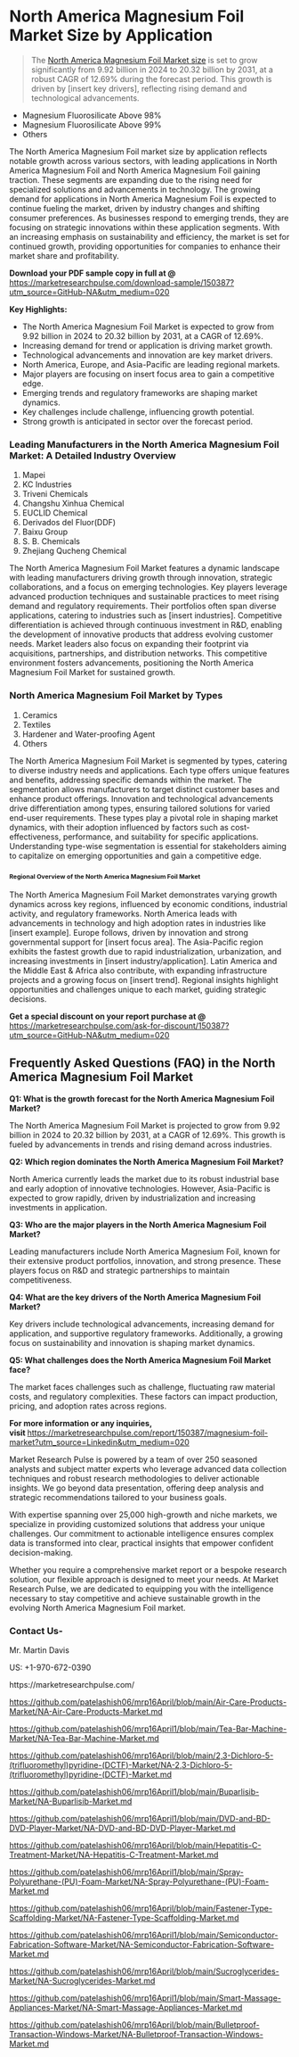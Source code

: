 <h1>North America Magnesium Foil Market&nbsp;Size by Application</h1><blockquote><p>The <a href="https://marketresearchpulse.com/download-sample/150387?utm_source=GitHub-NA&amp;utm_medium=020">North America Magnesium Foil Market size</a> is set to grow significantly from 9.92 billion in 2024 to 20.32 billion by 2031, at a robust CAGR of 12.69% during the forecast period. This growth is driven by [insert key drivers], reflecting rising demand and technological advancements.</p></blockquote><ul><li>Magnesium Fluorosilicate Above 98%<li> Magnesium Fluorosilicate Above 99%<li> Others</li></ul><p>The North America Magnesium Foil market size by application reflects notable growth across various sectors, with leading applications in North America Magnesium Foil and North America Magnesium Foil gaining traction. These segments are expanding due to the rising need for specialized solutions and advancements in technology. The growing demand for applications in North America Magnesium Foil is expected to continue fueling the market, driven by industry changes and shifting consumer preferences. As businesses respond to emerging trends, they are focusing on strategic innovations within these application segments. With an increasing emphasis on sustainability and efficiency, the market is set for continued growth, providing opportunities for companies to enhance their market share and profitability.</p><p><strong>Download your PDF sample copy in full at @ </strong><a href="https://marketresearchpulse.com/download-sample/150387?utm_source=GitHub-NA&amp;utm_medium=020">https://marketresearchpulse.com/download-sample/150387?utm_source=GitHub-NA&amp;utm_medium=020</a></p><p><strong>Key Highlights: </strong></p><ul><li>The North America Magnesium Foil Market is expected to grow from 9.92 billion in 2024 to 20.32 billion by 2031, at a CAGR of 12.69%.</li><li>Increasing demand for trend or application is driving market growth.</li><li>Technological advancements and innovation are key market drivers.</li><li>North America, Europe, and Asia-Pacific are leading regional markets.</li><li>Major players are focusing on insert focus area to gain a competitive edge.</li><li>Emerging trends and regulatory frameworks are shaping market dynamics.</li><li>Key challenges include challenge, influencing growth potential.</li><li>Strong growth is anticipated in sector over the forecast period.</li></ul><h3>Leading Manufacturers in the North America Magnesium Foil Market: A Detailed Industry Overview</h3><ol><li>Mapei</li><li>KC Industries</li><li>Triveni Chemicals</li><li>Changshu Xinhua Chemical</li><li>EUCLID Chemical</li><li>Derivados del Fluor(DDF)</li><li>Baixu Group</li><li>S. B. Chemicals</li><li>Zhejiang Qucheng Chemical</li></ol><div class="flex max-w-full flex-col flex-grow"><div class="min-h-8 text-message flex w-full flex-col items-end gap-2 whitespace-normal break-words [.text-message+&amp;]:mt-5" dir="auto" data-message-author-role="assistant" data-message-id="fd8432e4-4910-450d-b182-61b7bfb0a01f" data-message-model-slug="gpt-4o"><div class="flex w-full flex-col gap-1 empty:hidden first:pt-[3px]"><div class="markdown prose w-full break-words dark:prose-invert light"><p>The North America Magnesium Foil Market features a dynamic landscape with leading manufacturers driving growth through innovation, strategic collaborations, and a focus on emerging technologies. Key players leverage advanced production techniques and sustainable practices to meet rising demand and regulatory requirements. Their portfolios often span diverse applications, catering to industries such as [insert industries]. Competitive differentiation is achieved through continuous investment in R&amp;D, enabling the development of innovative products that address evolving customer needs. Market leaders also focus on expanding their footprint via acquisitions, partnerships, and distribution networks. This competitive environment fosters advancements, positioning the North America Magnesium Foil Market for sustained growth.</p></div></div></div></div><h3>North America Magnesium Foil Market by Types</h3><ol><li>Ceramics<li> Textiles<li> Hardener and Water-proofing Agent<li> Others</li></ol><div class="flex max-w-full flex-col flex-grow"><div class="min-h-8 text-message flex w-full flex-col items-end gap-2 whitespace-normal break-words [.text-message+&amp;]:mt-5" dir="auto" data-message-author-role="assistant" data-message-id="084470be-0bb7-4664-bddf-5156b4f41249" data-message-model-slug="gpt-4o-mini"><div class="flex w-full flex-col gap-1 empty:hidden first:pt-[3px]"><div class="markdown prose w-full break-words dark:prose-invert light"><p>The North America Magnesium Foil Market is segmented by types, catering to diverse industry needs and applications. Each type offers unique features and benefits, addressing specific demands within the market. The segmentation allows manufacturers to target distinct customer bases and enhance product offerings. Innovation and technological advancements drive differentiation among types, ensuring tailored solutions for varied end-user requirements. These types play a pivotal role in shaping market dynamics, with their adoption influenced by factors such as cost-effectiveness, performance, and suitability for specific applications. Understanding type-wise segmentation is essential for stakeholders aiming to capitalize on emerging opportunities and gain a competitive edge.</p></div></div></div></div><h3><span style="font-size: 11px;">Regional Overview of the North America Magnesium Foil Market</span></h3><div class="flex max-w-full flex-col flex-grow"><div class="min-h-8 text-message flex w-full flex-col items-end gap-2 whitespace-normal break-words [.text-message+&amp;]:mt-5" dir="auto" data-message-author-role="assistant" data-message-id="e9038762-ce64-4e30-91c9-9bd413514231" data-message-model-slug="gpt-4o-mini"><div class="flex w-full flex-col gap-1 empty:hidden first:pt-[3px]"><div class="markdown prose w-full break-words dark:prose-invert light"><p>The North America Magnesium Foil Market demonstrates varying growth dynamics across key regions, influenced by economic conditions, industrial activity, and regulatory frameworks. North America leads with advancements in technology and high adoption rates in industries like [insert example]. Europe follows, driven by innovation and strong governmental support for [insert focus area]. The Asia-Pacific region exhibits the fastest growth due to rapid industrialization, urbanization, and increasing investments in [insert industry/application]. Latin America and the Middle East &amp; Africa also contribute, with expanding infrastructure projects and a growing focus on [insert trend]. Regional insights highlight opportunities and challenges unique to each market, guiding strategic decisions.</p></div></div></div></div><p><strong>Get a special discount on your report purchase at @ </strong><a href="https://marketresearchpulse.com/ask-for-discount/150387?utm_source=GitHub-NA&amp;utm_medium=020">https://marketresearchpulse.com/ask-for-discount/150387?utm_source=GitHub-NA&amp;utm_medium=020</a></p><h2>Frequently Asked Questions (FAQ) in the North America Magnesium Foil Market</h2><p><strong>Q1: What is the growth forecast for the North America Magnesium Foil Market?</strong></p><p>The North America Magnesium Foil Market is projected to grow from 9.92 billion in 2024 to 20.32 billion by 2031, at a CAGR of 12.69%. This growth is fueled by advancements in trends and rising demand across industries.</p><p><strong>Q2: Which region dominates the North America Magnesium Foil Market?</strong></p><p>North America currently leads the market due to its robust industrial base and early adoption of innovative technologies. However, Asia-Pacific is expected to grow rapidly, driven by industrialization and increasing investments in application.</p><p><strong>Q3: Who are the major players in the North America Magnesium Foil Market?</strong></p><p>Leading manufacturers include North America Magnesium Foil, known for their extensive product portfolios, innovation, and strong presence. These players focus on R&amp;D and strategic partnerships to maintain competitiveness.</p><p><strong>Q4: What are the key drivers of the North America Magnesium Foil Market?</strong></p><p>Key drivers include technological advancements, increasing demand for application, and supportive regulatory frameworks. Additionally, a growing focus on sustainability and innovation is shaping market dynamics.</p><p><strong>Q5: What challenges does the North America Magnesium Foil Market face?</strong></p><p>The market faces challenges such as challenge, fluctuating raw material costs, and regulatory complexities. These factors can impact production, pricing, and adoption rates across regions.</p><p><strong>For more information or any inquiries, visit&nbsp;</strong><a href="https://marketresearchpulse.com/report/150387/magnesium-foil-market?utm_source=Linkedin&utm_medium=020">https://marketresearchpulse.com/report/150387/magnesium-foil-market?utm_source=Linkedin&utm_medium=020</a></p><p>Market Research Pulse is powered by a team of over 250 seasoned analysts and subject matter experts who leverage advanced data collection techniques and robust research methodologies to deliver actionable insights. We go beyond data presentation, offering deep analysis and strategic recommendations tailored to your business goals.</p><p>With expertise spanning over 25,000 high-growth and niche markets, we specialize in providing customized solutions that address your unique challenges. Our commitment to actionable intelligence ensures complex data is transformed into clear, practical insights that empower confident decision-making.</p><p>Whether you require a comprehensive market report or a bespoke research solution, our flexible approach is designed to meet your needs. At Market Research Pulse, we are dedicated to equipping you with the intelligence necessary to stay competitive and achieve sustainable growth in the evolving North America Magnesium Foil market.</p><h3><strong>Contact Us-</strong></h3><p>Mr. Martin Davis</p><p>US: +1-970-672-0390</p><p>https://marketresearchpulse.com/</p><p><a href="https://github.com/patelashish06/mrp16April/blob/main/Air-Care-Products-Market/NA-Air-Care-Products-Market.md">https://github.com/patelashish06/mrp16April/blob/main/Air-Care-Products-Market/NA-Air-Care-Products-Market.md</a></p><p><a href="https://github.com/patelashish06/mrp16April1/blob/main/Tea-Bar-Machine-Market/NA-Tea-Bar-Machine-Market.md">https://github.com/patelashish06/mrp16April1/blob/main/Tea-Bar-Machine-Market/NA-Tea-Bar-Machine-Market.md</a></p><p><a href="https://github.com/patelashish06/mrp16April/blob/main/2,3-Dichloro-5-(trifluoromethyl)pyridine-(DCTF)-Market/NA-2,3-Dichloro-5-(trifluoromethyl)pyridine-(DCTF)-Market.md">https://github.com/patelashish06/mrp16April/blob/main/2,3-Dichloro-5-(trifluoromethyl)pyridine-(DCTF)-Market/NA-2,3-Dichloro-5-(trifluoromethyl)pyridine-(DCTF)-Market.md</a></p><p><a href="https://github.com/patelashish06/mrp16April1/blob/main/Buparlisib-Market/NA-Buparlisib-Market.md">https://github.com/patelashish06/mrp16April1/blob/main/Buparlisib-Market/NA-Buparlisib-Market.md</a></p><p><a href="https://github.com/patelashish06/mrp16April1/blob/main/DVD-and-BD-DVD-Player-Market/NA-DVD-and-BD-DVD-Player-Market.md">https://github.com/patelashish06/mrp16April1/blob/main/DVD-and-BD-DVD-Player-Market/NA-DVD-and-BD-DVD-Player-Market.md</a></p><p><a href="https://github.com/patelashish06/mrp16April/blob/main/Hepatitis-C-Treatment-Market/NA-Hepatitis-C-Treatment-Market.md">https://github.com/patelashish06/mrp16April/blob/main/Hepatitis-C-Treatment-Market/NA-Hepatitis-C-Treatment-Market.md</a></p><p><a href="https://github.com/patelashish06/mrp16April1/blob/main/Spray-Polyurethane-(PU)-Foam-Market/NA-Spray-Polyurethane-(PU)-Foam-Market.md">https://github.com/patelashish06/mrp16April1/blob/main/Spray-Polyurethane-(PU)-Foam-Market/NA-Spray-Polyurethane-(PU)-Foam-Market.md</a></p><p><a href="https://github.com/patelashish06/mrp16April/blob/main/Fastener-Type-Scaffolding-Market/NA-Fastener-Type-Scaffolding-Market.md">https://github.com/patelashish06/mrp16April/blob/main/Fastener-Type-Scaffolding-Market/NA-Fastener-Type-Scaffolding-Market.md</a></p><p><a href="https://github.com/patelashish06/mrp16April1/blob/main/Semiconductor-Fabrication-Software-Market/NA-Semiconductor-Fabrication-Software-Market.md">https://github.com/patelashish06/mrp16April1/blob/main/Semiconductor-Fabrication-Software-Market/NA-Semiconductor-Fabrication-Software-Market.md</a></p><p><a href="https://github.com/patelashish06/mrp16April/blob/main/Sucroglycerides-Market/NA-Sucroglycerides-Market.md">https://github.com/patelashish06/mrp16April/blob/main/Sucroglycerides-Market/NA-Sucroglycerides-Market.md</a></p><p><a href="https://github.com/patelashish06/mrp16April1/blob/main/Smart-Massage-Appliances-Market/NA-Smart-Massage-Appliances-Market.md">https://github.com/patelashish06/mrp16April1/blob/main/Smart-Massage-Appliances-Market/NA-Smart-Massage-Appliances-Market.md</a></p><p><a href="https://github.com/patelashish06/mrp16April/blob/main/Bulletproof-Transaction-Windows-Market/NA-Bulletproof-Transaction-Windows-Market.md">https://github.com/patelashish06/mrp16April/blob/main/Bulletproof-Transaction-Windows-Market/NA-Bulletproof-Transaction-Windows-Market.md</a></p>